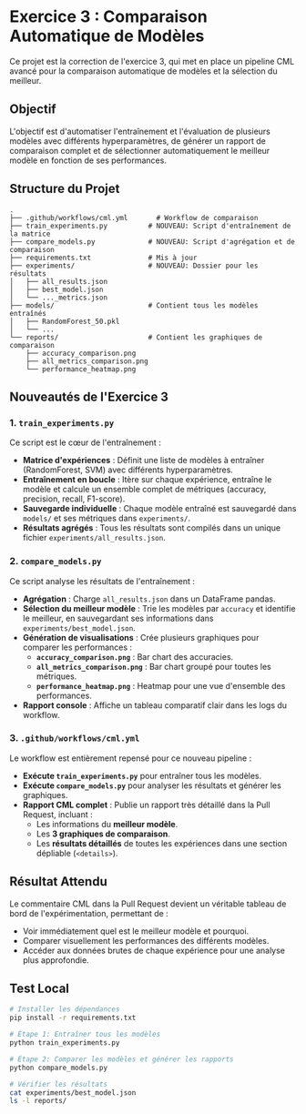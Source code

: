# Exercice 3 : Comparaison Automatique de Modèles

Ce projet est la correction de l'exercice 3, qui met en place un pipeline CML avancé pour la comparaison automatique de modèles et la sélection du meilleur.

## Objectif

L'objectif est d'automatiser l'entraînement et l'évaluation de plusieurs modèles avec différents hyperparamètres, de générer un rapport de comparaison complet et de sélectionner automatiquement le meilleur modèle en fonction de ses performances.

## Structure du Projet

```
.
├── .github/workflows/cml.yml       # Workflow de comparaison
├── train_experiments.py          # NOUVEAU: Script d'entraînement de la matrice
├── compare_models.py             # NOUVEAU: Script d'agrégation et de comparaison
├── requirements.txt              # Mis à jour
├── experiments/                  # NOUVEAU: Dossier pour les résultats
│   ├── all_results.json
│   ├── best_model.json
│   └── ..._metrics.json
├── models/                       # Contient tous les modèles entraînés
│   ├── RandomForest_50.pkl
│   └── ...
└── reports/                      # Contient les graphiques de comparaison
    ├── accuracy_comparison.png
    ├── all_metrics_comparison.png
    └── performance_heatmap.png
```

## Nouveautés de l'Exercice 3

### 1. `train_experiments.py`

Ce script est le cœur de l'entraînement :

- **Matrice d'expériences** : Définit une liste de modèles à entraîner (RandomForest, SVM) avec différents hyperparamètres.
- **Entraînement en boucle** : Itère sur chaque expérience, entraîne le modèle et calcule un ensemble complet de métriques (accuracy, precision, recall, F1-score).
- **Sauvegarde individuelle** : Chaque modèle entraîné est sauvegardé dans `models/` et ses métriques dans `experiments/`.
- **Résultats agrégés** : Tous les résultats sont compilés dans un unique fichier `experiments/all_results.json`.

### 2. `compare_models.py`

Ce script analyse les résultats de l'entraînement :

- **Agrégation** : Charge `all_results.json` dans un DataFrame pandas.
- **Sélection du meilleur modèle** : Trie les modèles par `accuracy` et identifie le meilleur, en sauvegardant ses informations dans `experiments/best_model.json`.
- **Génération de visualisations** : Crée plusieurs graphiques pour comparer les performances :
    - **`accuracy_comparison.png`** : Bar chart des accuracies.
    - **`all_metrics_comparison.png`** : Bar chart groupé pour toutes les métriques.
    - **`performance_heatmap.png`** : Heatmap pour une vue d'ensemble des performances.
- **Rapport console** : Affiche un tableau comparatif clair dans les logs du workflow.

### 3. `.github/workflows/cml.yml`

Le workflow est entièrement repensé pour ce nouveau pipeline :

- **Exécute `train_experiments.py`** pour entraîner tous les modèles.
- **Exécute `compare_models.py`** pour analyser les résultats et générer les graphiques.
- **Rapport CML complet** : Publie un rapport très détaillé dans la Pull Request, incluant :
    - Les informations du **meilleur modèle**.
    - Les **3 graphiques de comparaison**.
    - Les **résultats détaillés** de toutes les expériences dans une section dépliable (`<details>`).

## Résultat Attendu

Le commentaire CML dans la Pull Request devient un véritable tableau de bord de l'expérimentation, permettant de :

- Voir immédiatement quel est le meilleur modèle et pourquoi.
- Comparer visuellement les performances des différents modèles.
- Accéder aux données brutes de chaque expérience pour une analyse plus approfondie.

## Test Local

```bash
# Installer les dépendances
pip install -r requirements.txt

# Étape 1: Entraîner tous les modèles
python train_experiments.py

# Étape 2: Comparer les modèles et générer les rapports
python compare_models.py

# Vérifier les résultats
cat experiments/best_model.json
ls -l reports/
```

